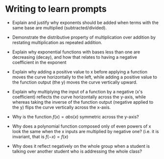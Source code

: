 # Writing to learn prompts

- Explain and justify why exponents should be added when terms with the same base are multiplied (subtracted/divided).
- Demonstrate the distributive property of multiplication over addition by restating multiplication as repeated addition.
- Explain why exponential functions with bases less than one are decreasing (decay), and how that relates to having a negative coefficient in the exponent
- Explain why adding a positive value to x before applying a function moves the curve horizontally to the left, while adding a positive value to the function output (the y) moves the curve vertically upward.
- Explain why multiplying the input of a function by a negative (x's coefficient) reflects the curve horizontally across the y-axis, while whereas taking the inverse of the function output  (negative  applied to the y) flips the curve vertically across the x-axis.
- Why is the function $f(x)=abs(x)$ symmetric across the y-axis?
- Why does a polynomial function composed only of even powers of x look the same when the x inputs are multiplied by negative one? (i.e. it is invariant, that is $f(-x)=f(x)$

- Why does it reflect negatively on the whole group when a student is talking over another student who is addressing the whole class?
